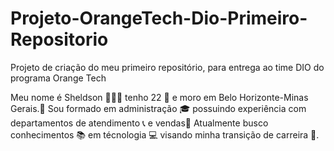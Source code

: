 # Projeto-OrangeTech-Dio-Primeiro-Repositorio
Projeto de criação do meu primeiro repositório, para entrega ao time DIO do programa Orange Tech

Meu nome é Sheldson 🧔🏻‍♂️ tenho 22 🙂 e moro em Belo Horizonte-Minas Gerais.🌇
Sou formado em administração 🎓 possuindo experiência com departamentos de atendimento 📞 e vendas🛒 
Atualmente busco conhecimentos 📚 em técnologia 💻 visando minha transição de carreira 🚀.
 
